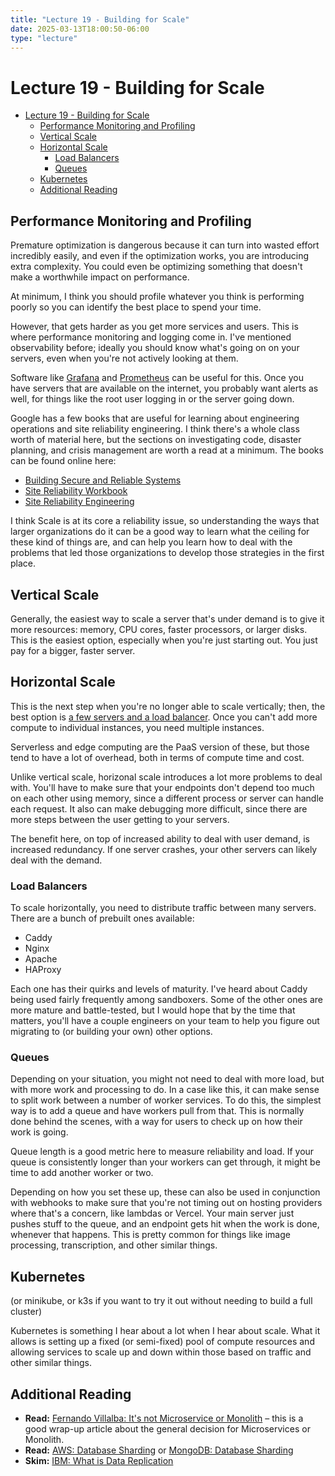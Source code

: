 ```yaml
---
title: "Lecture 19 - Building for Scale"
date: 2025-03-13T18:00:50-06:00
type: "lecture"
---
```


# Lecture 19 - Building for Scale

<!-- START doctoc generated TOC please keep comment here to allow auto update -->

- [Lecture 19 - Building for Scale](#lecture-19---building-for-scale)
  - [Performance Monitoring and Profiling](#performance-monitoring-and-profiling)
  - [Vertical Scale](#vertical-scale)
  - [Horizontal Scale](#horizontal-scale)
    - [Load Balancers](#load-balancers)
    - [Queues](#queues)
  - [Kubernetes](#kubernetes)
  - [Additional Reading](#additional-reading)

<!-- END doctoc generated TOC please keep comment here to allow auto update -->

## Performance Monitoring and Profiling

Premature optimization is dangerous because it can turn into wasted effort
incredibly easily, and even if the optimization works, you are introducing extra
complexity. You could even be optimizing something that doesn't make a
worthwhile impact on performance.

At minimum, I think you should profile whatever you think is performing poorly
so you can identify the best place to spend your time.

However, that gets harder as you get more services and users. This is where
performance monitoring and logging come in. I've mentioned observability before;
ideally you should know what's going on on your servers, even when you're not
actively looking at them.

Software like [Grafana](https://grafana.com/oss/grafana/) and
[Prometheus](https://prometheus.io/) can be useful for this. Once you have
servers that are available on the internet, you probably want alerts as well,
for things like the root user logging in or the server going down.

Google has a few books that are useful for learning about engineering operations
and site reliability engineering. I think there's a whole class worth of
material here, but the sections on investigating code, disaster planning, and
crisis management are worth a read at a minimum. The books can be found online
here:

- [Building Secure and Reliable Systems](https://google.github.io/building-secure-and-reliable-systems/raw/toc.html)
- [Site Reliability Workbook](https://sre.google/workbook/table-of-contents/)
- [Site Reliability Engineering](https://sre.google/sre-book/table-of-contents/)

I think Scale is at its core a reliability issue, so understanding the ways that
larger organizations do it can be a good way to learn what the ceiling for these
kind of things are, and can help you learn how to deal with the problems that
led those organizations to develop those strategies in the first place.

## Vertical Scale

Generally, the easiest way to scale a server that's under demand is to give it
more resources: memory, CPU cores, faster processors, or larger disks. This is
the easiest option, especially when you're just starting out. You just pay for a
bigger, faster server.

## Horizontal Scale

This is the next step when you're no longer able to scale vertically; then, the
best option is
[a few servers and a load balancer](https://shayy.org/posts/a-few-servers). Once
you can't add more compute to individual instances, you need multiple instances.

Serverless and edge computing are the PaaS version of these, but those tend to
have a lot of overhead, both in terms of compute time and cost.

Unlike vertical scale, horizonal scale introduces a lot more problems to deal
with. You'll have to make sure that your endpoints don't depend too much on each
other using memory, since a different process or server can handle each request.
It also can make debugging more difficult, since there are more steps between
the user getting to your servers.

The benefit here, on top of increased ability to deal with user demand, is
increased redundancy. If one server crashes, your other servers can likely deal
with the demand.

### Load Balancers

To scale horizontally, you need to distribute traffic between many servers.
There are a bunch of prebuilt ones available:

- Caddy
- Nginx
- Apache
- HAProxy

Each one has their quirks and levels of maturity. I've heard about Caddy being
used fairly frequently among sandboxers. Some of the other ones are more mature
and battle-tested, but I would hope that by the time that matters, you'll have a
couple engineers on your team to help you figure out migrating to (or building
your own) other options.

### Queues

Depending on your situation, you might not need to deal with more load, but with
more work and processing to do. In a case like this, it can make sense to split
work between a number of worker services. To do this, the simplest way is to add
a queue and have workers pull from that. This is normally done behind the
scenes, with a way for users to check up on how their work is going.

Queue length is a good metric here to measure reliability and load. If your
queue is consistently longer than your workers can get through, it might be time
to add another worker or two.

Depending on how you set these up, these can also be used in conjunction with
webhooks to make sure that you're not timing out on hosting providers where
that's a concern, like lambdas or Vercel. Your main server just pushes stuff to
the queue, and an endpoint gets hit when the work is done, whenever that
happens. This is pretty common for things like image processing, transcription,
and other similar things.

## Kubernetes

(or minikube, or k3s if you want to try it out without needing to build a full
cluster)

Kubernetes is something I hear about a lot when I hear about scale. What it
allows is setting up a fixed (or semi-fixed) pool of compute resources and
allowing services to scale up and down within those based on traffic and other
similar things.

## Additional Reading

- **Read:**
  [Fernando Villalba: It's not Microservice or Monolith](https://fernandovillalba.substack.com/p/its-not-microservice-or-monolith)
  – this is a good wrap-up article about the general decision for Microservices
  or Monolith.
- **Read:**
  [AWS: Database Sharding](https://aws.amazon.com/what-is/database-sharding/) or
  [MongoDB: Database Sharding](https://www.mongodb.com/features/database-sharding-explained)
- **Skim:**
  [IBM: What is Data Replication](https://www.ibm.com/topics/data-replication)
